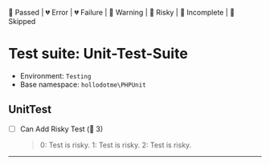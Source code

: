 💚 Passed | 💔 Error | 💔 Failure | 🧡 Warning | 💛 Risky | 💙 Incomplete | 💜 Skipped

# Test suite: Unit-Test-Suite

* Environment: `Testing`
* Base namespace: `hollodotme\PHPUnit`

## UnitTest

- [ ] Can Add Risky Test (💛 3)
  > 0: Test is risky.
  > 1: Test is risky.
  > 2: Test is risky.


---

